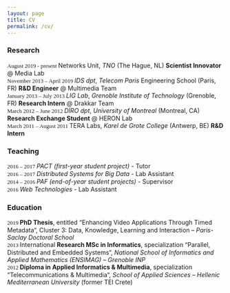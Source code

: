```yaml
---
layout: page
title: CV
permalink: /cv/
---
```


### Research   
   <span style="font-family:Verdana; font-size:small;"> August 2019 - present </span> Networks Unit, *TNO* (The Hague, NL) **Scientist Innovator** @ Media Lab   
   <span style="font-family:Verdana; font-size:small;"> November 2013 – April 2019 </span>  _IDS dpt_, *Telecom Paris* Engineering School (Paris, FR) **R&D Engineer** @ Multimedia Team   
   <span style="font-family:Verdana; font-size:small;"> January 2013 – July 2013 </span> _LIG Lab_, *Grenoble Institute of Technology* (Grenoble, FR) **Research Intern** @ Drakkar Team   
   <span style="font-family:Verdana; font-size:small;"> March 2012 – June 2012 </span> _DIRO dpt_, *University of Montreal*  (Montreal, CA) **Research Exchange Student** @ HERON Lab   
   <span style="font-family:Verdana; font-size:small;"> March 2011 – August 2011 </span> TERA Labs, *Karel de Grote College* (Antwerp, BE) **R&D Intern**   


### Teaching   
   <span style="font-family:Verdana; font-size:small;"> 2016 – 2017 </span> _PACT (first-year student project)_ - Tutor   
   <span style="font-family:Verdana; font-size:small;"> 2016 – 2017 </span> _Distributed Systems for Big Data_ - Lab Assistant   
   <span style="font-family:Verdana; font-size:small;"> 2014 – 2016 </span> _PAF (end-of-year student projects)_ - Supervisor      
   <span style="font-family:Verdana; font-size:small;"> 2016 </span> _Web Technologies_ - Lab Assistant   


### Education

   <span style="font-family:Verdana; font-size:small;"> 2019 </span> **PhD Thesis**, entitled “Enhancing Video Applications Through Timed Metadata“, Cluster 3: Data, Knowledge, Learning and Interaction – _Paris-Saclay Doctoral School_   
   <span style="font-family:Verdana; font-size:small;"> 2013 </span> International **Research MSc in Informatics**, specialization “Parallel, Distributed and Embedded Systems“, _National School of Informatics and Applied Mathematics (ENSIMAG) – Grenoble INP_   
   <span style="font-family:Verdana; font-size:small;"> 2012 </span> **Diploma in Applied Informatics & Multimedia**, specialization “Telecommunications & Multimedia“, _School of Applied Sciences – Hellenic Mediterranean University_ (former TEI Crete)   
